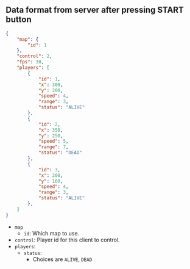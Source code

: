 ## Data format from server after pressing START button
```json
{
    "map": {
        "id": 1
    },
    "control": 2,
    "fps": 30,
    "players": [
        {
            "id": 1,
            "x": 300,
            "y": 200,
            "speed": 4,
            "range": 3,
            "status": "ALIVE"
        },
        {
            "id": 2,
            "x": 350,
            "y": 250,
            "speed": 5,
            "range": 7,
            "status": "DEAD"
        },
        {
            "id": 3,
            "x": 200,
            "y": 160,
            "speed": 4,
            "range": 3,
            "status": "ALIVE"
        },
    ]
}
```
- `map`
    - `id`: Which map to use.
- `control`: Player id for this client to control.
- `players`:
    - `status`:
        - Choices are `ALIVE`, `DEAD`